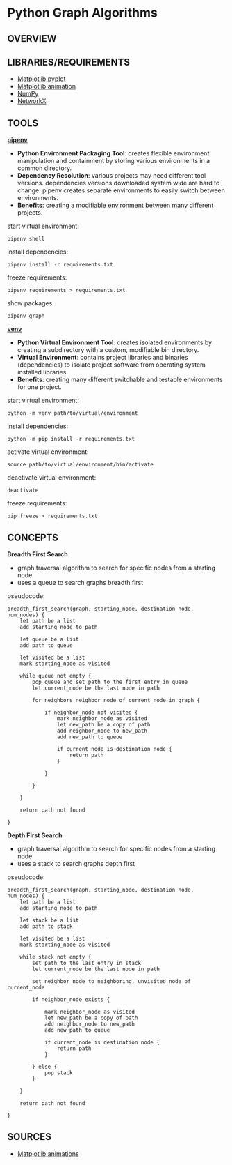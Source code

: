 # Python Graph Algorithms

## OVERVIEW


## LIBRARIES/REQUIREMENTS

- [Matplotlib.pyplot](https://matplotlib.org/3.5.3/api/_as_gen/matplotlib.pyplot.html)
- [Matplotlib.animation](https://matplotlib.org/stable/api/animation_api.html)
- [NumPy](https://numpy.org)
- [NetworkX](https://networkx.org)

## TOOLS

[**pipenv**](https://pipenv.pypa.io/en/latest/)
- **Python Environment Packaging Tool**: creates flexible environment manipulation and containment by storing various environments in a common directory.
- **Dependency Resolution**: various projects may need different tool versions. dependencies versions downloaded system wide are hard to change. pipenv creates separate environments to easily switch between environments.  
- **Benefits**: creating a modifiable environment between many different projects.

start virtual environment:  
```shell
pipenv shell
```
install dependencies:
```shell
pipenv install -r requirements.txt
```
freeze requirements:
```shell
pipenv requirements > requirements.txt
```
show packages:
```shell
pipenv graph
```

[**venv**](https://docs.python.org/3/library/venv.html)
- **Python Virtual Environment Tool**: creates isolated environments by creating a subdirectory with a custom, modifiable bin directory.
- **Virtual Environment**: contains project libraries and binaries (dependencies) to isolate project software from operating system installed libraries.
- **Benefits**: creating many different switchable and testable environments for one project.

start virtual environment:
```shell
python -m venv path/to/virtual/environment
```
install dependencies:
```shell
python -m pip install -r requirements.txt
```
activate virtual environment:
```shell
source path/to/virtual/environment/bin/activate
```
deactivate virtual environment:
```shell
deactivate
```
freeze requirements:
```shell
pip freeze > requirements.txt
```

## CONCEPTS

**Breadth First Search**
- graph traversal algorithm to search for specific nodes from a starting node
- uses a queue to search graphs breadth first

pseudocode: 
```pseudo
breadth_first_search(graph, starting_node, destination node, num_nodes) {
    let path be a list
    add starting_node to path

    let queue be a list
    add path to queue

    let visited be a list
    mark starting_node as visited

    while queue not empty {
        pop queue and set path to the first entry in queue
        let current_node be the last node in path

        for neighbors neighbor_node of current_node in graph {

            if neighbor_node not visited {
                mark neighbor_node as visited
                let new_path be a copy of path
                add neighbor_node to new_path
                add new_path to queue

                if current_node is destination node {
                    return path
                }

            }

        }

    }
    
    return path not found

}
```

**Depth First Search**
- graph traversal algorithm to search for specific nodes from a starting node
- uses a stack to search graphs depth first

pseudocode: 
```pseudo
breadth_first_search(graph, starting_node, destination node, num_nodes) {
    let path be a list
    add starting_node to path

    let stack be a list
    add path to stack

    let visited be a list
    mark starting_node as visited

    while stack not empty {
        set path to the last entry in stack
        let current_node be the last node in path

        set neighbor_node to neighboring, unvisited node of current_node

        if neighbor_node exists {

            mark neighbor_node as visited
            let new_path be a copy of path
            add neighbor_node to new_path
            add new_path to queue

            if current_node is destination node {
                return path
            }

        } else {
            pop stack
        }

    }

    return path not found

}
```

## SOURCES

- [Matplotlib animations](https://matplotlib.org/stable/users/explain/animations/animations.html)